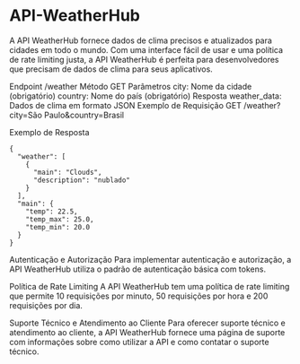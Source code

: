 # API-WeatherHub

A API WeatherHub fornece dados de clima precisos e atualizados para cidades em todo o mundo. Com uma interface fácil de usar e uma política de rate limiting justa, a API WeatherHub é perfeita para desenvolvedores que precisam de dados de clima para seus aplicativos.

Endpoint
/weather
Método
GET
Parâmetros
city: Nome da cidade (obrigatório)
country: Nome do país (obrigatório)
Resposta
weather_data: Dados de clima em formato JSON
Exemplo de Requisição
GET /weather?city=São Paulo&country=Brasil

Exemplo de Resposta
```
{
  "weather": [
    {
      "main": "Clouds",
      "description": "nublado"
    }
  ],
  "main": {
    "temp": 22.5,
    "temp_max": 25.0,
    "temp_min": 20.0
  }
}
```
Autenticação e Autorização
Para implementar autenticação e autorização, a API WeatherHub utiliza o padrão de autenticação básica com tokens.

Política de Rate Limiting
A API WeatherHub tem uma política de rate limiting que permite 10 requisições por minuto, 50 requisições por hora e 200 requisições por dia.

Suporte Técnico e Atendimento ao Cliente
Para oferecer suporte técnico e atendimento ao cliente, a API WeatherHub fornece uma página de suporte com informações sobre como utilizar a API e como contatar o suporte técnico.


